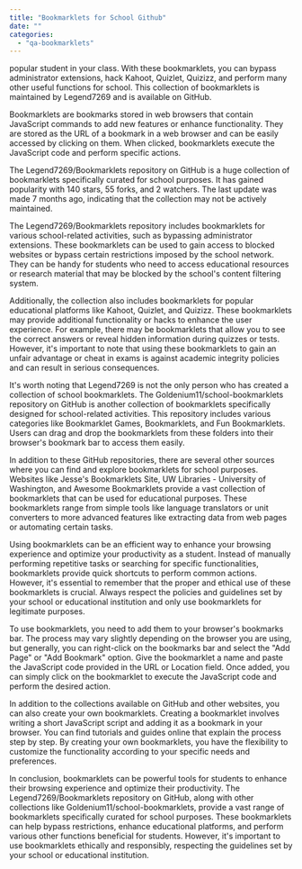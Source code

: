 ```yaml
---
title: "Bookmarklets for School Github"
date: ""
categories: 
  - "qa-bookmarklets"
---
```


popular student in your class. With these bookmarklets, you can bypass administrator extensions, hack Kahoot, Quizlet, Quizizz, and perform many other useful functions for school. This collection of bookmarklets is maintained by Legend7269 and is available on GitHub.

Bookmarklets are bookmarks stored in web browsers that contain JavaScript commands to add new features or enhance functionality. They are stored as the URL of a bookmark in a web browser and can be easily accessed by clicking on them. When clicked, bookmarklets execute the JavaScript code and perform specific actions.

The Legend7269/Bookmarklets repository on GitHub is a huge collection of bookmarklets specifically curated for school purposes. It has gained popularity with 140 stars, 55 forks, and 2 watchers. The last update was made 7 months ago, indicating that the collection may not be actively maintained.

The Legend7269/Bookmarklets repository includes bookmarklets for various school-related activities, such as bypassing administrator extensions. These bookmarklets can be used to gain access to blocked websites or bypass certain restrictions imposed by the school network. They can be handy for students who need to access educational resources or research material that may be blocked by the school's content filtering system.

Additionally, the collection also includes bookmarklets for popular educational platforms like Kahoot, Quizlet, and Quizizz. These bookmarklets may provide additional functionality or hacks to enhance the user experience. For example, there may be bookmarklets that allow you to see the correct answers or reveal hidden information during quizzes or tests. However, it's important to note that using these bookmarklets to gain an unfair advantage or cheat in exams is against academic integrity policies and can result in serious consequences.

It's worth noting that Legend7269 is not the only person who has created a collection of school bookmarklets. The Goldenium11/school-bookmarklets repository on GitHub is another collection of bookmarklets specifically designed for school-related activities. This repository includes various categories like Bookmarklet Games, Bookmarklets, and Fun Bookmarklets. Users can drag and drop the bookmarklets from these folders into their browser's bookmark bar to access them easily.

In addition to these GitHub repositories, there are several other sources where you can find and explore bookmarklets for school purposes. Websites like Jesse's Bookmarklets Site, UW Libraries - University of Washington, and Awesome Bookmarklets provide a vast collection of bookmarklets that can be used for educational purposes. These bookmarklets range from simple tools like language translators or unit converters to more advanced features like extracting data from web pages or automating certain tasks.

Using bookmarklets can be an efficient way to enhance your browsing experience and optimize your productivity as a student. Instead of manually performing repetitive tasks or searching for specific functionalities, bookmarklets provide quick shortcuts to perform common actions. However, it's essential to remember that the proper and ethical use of these bookmarklets is crucial. Always respect the policies and guidelines set by your school or educational institution and only use bookmarklets for legitimate purposes.

To use bookmarklets, you need to add them to your browser's bookmarks bar. The process may vary slightly depending on the browser you are using, but generally, you can right-click on the bookmarks bar and select the "Add Page" or "Add Bookmark" option. Give the bookmarklet a name and paste the JavaScript code provided in the URL or Location field. Once added, you can simply click on the bookmarklet to execute the JavaScript code and perform the desired action.

In addition to the collections available on GitHub and other websites, you can also create your own bookmarklets. Creating a bookmarklet involves writing a short JavaScript script and adding it as a bookmark in your browser. You can find tutorials and guides online that explain the process step by step. By creating your own bookmarklets, you have the flexibility to customize the functionality according to your specific needs and preferences.

In conclusion, bookmarklets can be powerful tools for students to enhance their browsing experience and optimize their productivity. The Legend7269/Bookmarklets repository on GitHub, along with other collections like Goldenium11/school-bookmarklets, provide a vast range of bookmarklets specifically curated for school purposes. These bookmarklets can help bypass restrictions, enhance educational platforms, and perform various other functions beneficial for students. However, it's important to use bookmarklets ethically and responsibly, respecting the guidelines set by your school or educational institution.
